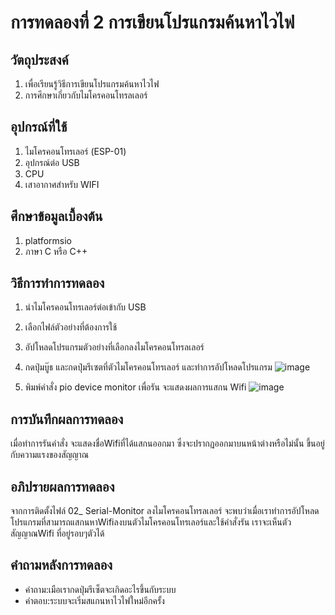 # การทดลองที่ 2 การเขียนโปรแกรมค้นหาไวไฟ
## วัตถุประสงค์
1. เพื่อเรียนรู้วิธีการเขียนโปรแกรมค้นหาไวไฟ
2. การศึกษาเกี่ยวกับไมโครคอนโทรลเลอร์
## อุปกรณ์ที่ใช้
1. ไมโครคอนโทรเลอร์ (ESP-01)
2. อุปกรณ์ต่อ USB
3. CPU
4. เสาอากาศสำหรับ WIFI
## ศึกษาข้อมูลเบื้องต้น
1. platformsio 
2. ภาษา C หรือ C++
## วิธีการทำการทดลอง 
1. นำไมโครคอนโทรเลอร์ต่อเข้ากับ USB
2. เลือกไฟล์ตัวอย่างที่ต้องการใช้
3. อัปโหลดโปรแกรมตัวอย่างที่เลือกลงไมโครคอนโทรลเลอร์
4. กดปุ่มบู๊ธ และกดปุ่มรีเซตที่ตัวไมโครคอนโทรเลอร์ และทำการอัปโหลดโปรแกรม
![image](https://user-images.githubusercontent.com/80881033/112257564-a3251980-8c97-11eb-8189-f88a07c14b4d.png)

5. พิมพ์คำสั่ง pio device monitor เพื่อรัน จะแสดงผลการแสกน Wifi 
![image](https://user-images.githubusercontent.com/80881033/112257579-aa4c2780-8c97-11eb-9299-e6ef7775ff42.png)

## การบันทึกผลการทดลอง 
เมื่อทำการรันคำสั่ง จะแสดงชื่อWifiที่ได้แสกนออกมา ซึ่งจะปรากฏออกมาบนหน้าต่างหรือไม่นั้น ขึ้นอยู่กับความแรงของสัญญาณ
## อภิปรายผลการทดลอง
จากการติดตั้งไฟล์ 02_ Serial-Monitor ลงไมโครคอนโทรลเลอร์ จะพบว่าเมื่อเราทำการอัปโหลดโปรแกรมที่สามารถแสกนหาWifiลงบนตัวไมโครคอนโทรเลอร์และใช้คำสั่งรัน เราจะเห็นตัวสัญญาณWifi ที่อยู่รอบๆตัวได้
## คำถามหลังการทดลอง
* คำถาม:เมือเรากดปุ่มรีเซ็ตจะเกิดอะไรขึ้นกับระบบ
* คำตอบ:ระบบจะเริ่มสแกนหาไวไฟใหม่อีกครั้ง
